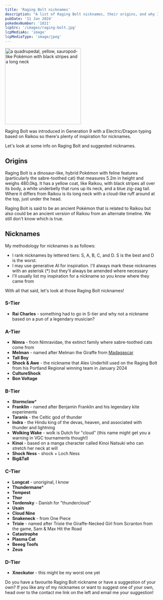 ```yaml
---
title: 'Raging Bolt nicknames'
description: "A list of Raging Bolt nicknames, their origins, and why I think they're cool."
pubDate: '11 Jan 2024'
pokedexNumber: '1021'
lcpSrc: '/images/raging-bolt.jpg'
lcpMediaAs: 'image'
lcpMediaType: 'image/jpeg'
---
```


<div class="img-center"><img src="/images/raging-bolt.jpg" width="250px" height="250px" alt="a quadrupedal, yellow, sauropod-like Pokémon with black stripes and a long neck"></div>

Raging Bolt was introduced in Generation 9 with a Electric/Dragon typing based on Raikou so there's plenty of inspiration for nicknames.

Let's look at some info on Raging Bolt and suggested nicknames.

## Origins

Raging Bolt is a dinosaur-like, hybrid Pokémon with feline features (particularly the sabre-toothed cat) that measures 5.2m in height and weighs 480.0kg. It has a yellow coat, like Raikou, with black stripes all over its body, a white underbelly that runs up its neck, and a blue zig-zag tail. Where it differs from Raikou is its long neck with a cloud-like ruff around at the top, just under the head.

Raging Bolt is said to be an ancient Pokémon that is related to Raikou but also could be an ancient _version_ of Raikou from an alternate timeline. We still don't know which is true.

## Nicknames

My methodology for nicknames is as follows:

* I rank nicknames by lettered tiers: S, A, B, C, and D. S is the best and D is the worst.
* I may use generative AI for inspiration. I'll always mark these nicknames with an asterisk (\*) but they'll always be amended where necessary
* I'll usually list my inspiration for a nickname so you know where they came from

With all that said, let's look at those Raging Bolt nicknames!

### S-Tier

* **Rai Charles** - something had to go in S-tier and why not a nickname based on a pun of a legendary musician?

### A-Tier

* **Nimra** - from Nimravidae, the extinct family where sabre-toothed cats come from
* **Melman** - named after Melman the Giraffe from [Madagascar](https://letterboxd.com/film/madagascar/)
* **Tall Boy**
* **Shock & Awe** - the nickname that Alex Underhill used on the Raging Bolt from his Portland Regional winning team in January 2024
* **CultureShock**
* **Bon Voltage**

### B-Tier

* **Stormclaw***
* **Franklin** - named after Benjamin Franklin and his legendary kite experiments
* **Taranis** - the Celtic god of thunder
* **Indra** - the Hindu king of the devas, heaven, and associated with thunder and lightning
* **Wolking Wake** - <span lang="nl">wolk</span> is Dutch for "cloud" (this name might get you a warning in VGC tournaments though!)
* **Kinoi** - based on a manga character called Kinoi Natsuki who can stretch her neck at will
* **Shock Ness** - shock + Loch Ness
* **Big&Tall**

### C-Tier

* **Longcat** - unoriginal, I know
* **Thundermane***
* **Tempest**
* **Thor** 
* **Tordensky** - Danish for "thundercloud"
* **Usain**
* **Cloud Nine**
* **Snakeneck** - from One Piece
* **Trixie** - named after Trixie the Giraffe-Necked Girl from Scranton from the game, Sam & Max Hit the Road
* **Catastrophe**
* **Plasma Cat**
* **Beeeg Toofs**
* **Zeus**

### D-Tier

* **Xneckutor** - this might be my worst one yet

Do you have a favourite Raging Bolt nickname or have a suggestion of your own? If you like any of my nicknames or want to suggest one of your own, head over to the contact me link on the left and email me your suggestion!

